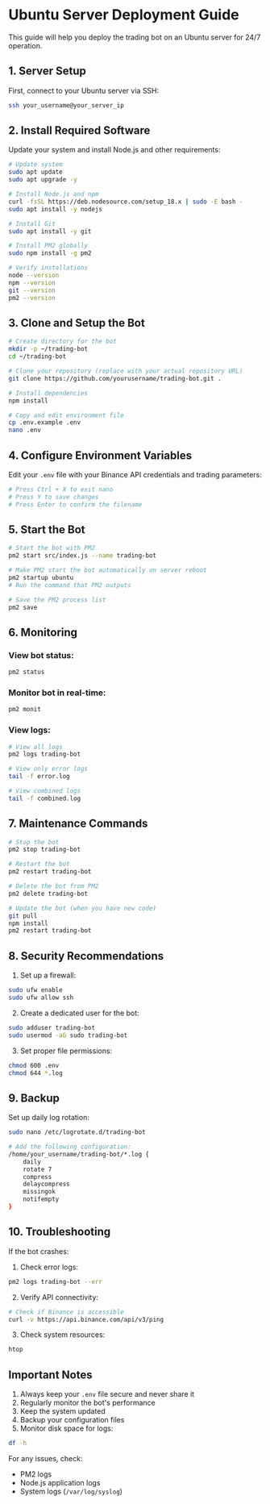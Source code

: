# Ubuntu Server Deployment Guide

This guide will help you deploy the trading bot on an Ubuntu server for 24/7 operation.

## 1. Server Setup

First, connect to your Ubuntu server via SSH:
```bash
ssh your_username@your_server_ip
```

## 2. Install Required Software

Update your system and install Node.js and other requirements:
```bash
# Update system
sudo apt update
sudo apt upgrade -y

# Install Node.js and npm
curl -fsSL https://deb.nodesource.com/setup_18.x | sudo -E bash -
sudo apt install -y nodejs

# Install Git
sudo apt install -y git

# Install PM2 globally
sudo npm install -g pm2

# Verify installations
node --version
npm --version
git --version
pm2 --version
```

## 3. Clone and Setup the Bot

```bash
# Create directory for the bot
mkdir -p ~/trading-bot
cd ~/trading-bot

# Clone your repository (replace with your actual repository URL)
git clone https://github.com/yourusername/trading-bot.git .

# Install dependencies
npm install

# Copy and edit environment file
cp .env.example .env
nano .env
```

## 4. Configure Environment Variables

Edit your `.env` file with your Binance API credentials and trading parameters:
```bash
# Press Ctrl + X to exit nano
# Press Y to save changes
# Press Enter to confirm the filename
```

## 5. Start the Bot

```bash
# Start the bot with PM2
pm2 start src/index.js --name trading-bot

# Make PM2 start the bot automatically on server reboot
pm2 startup ubuntu
# Run the command that PM2 outputs

# Save the PM2 process list
pm2 save
```

## 6. Monitoring

### View bot status:
```bash
pm2 status
```

### Monitor bot in real-time:
```bash
pm2 monit
```

### View logs:
```bash
# View all logs
pm2 logs trading-bot

# View only error logs
tail -f error.log

# View combined logs
tail -f combined.log
```

## 7. Maintenance Commands

```bash
# Stop the bot
pm2 stop trading-bot

# Restart the bot
pm2 restart trading-bot

# Delete the bot from PM2
pm2 delete trading-bot

# Update the bot (when you have new code)
git pull
npm install
pm2 restart trading-bot
```

## 8. Security Recommendations

1. Set up a firewall:
```bash
sudo ufw enable
sudo ufw allow ssh
```

2. Create a dedicated user for the bot:
```bash
sudo adduser trading-bot
sudo usermod -aG sudo trading-bot
```

3. Set proper file permissions:
```bash
chmod 600 .env
chmod 644 *.log
```

## 9. Backup

Set up daily log rotation:
```bash
sudo nano /etc/logrotate.d/trading-bot

# Add the following configuration:
/home/your_username/trading-bot/*.log {
    daily
    rotate 7
    compress
    delaycompress
    missingok
    notifempty
}
```

## 10. Troubleshooting

If the bot crashes:
1. Check error logs:
```bash
pm2 logs trading-bot --err
```

2. Verify API connectivity:
```bash
# Check if Binance is accessible
curl -v https://api.binance.com/api/v3/ping
```

3. Check system resources:
```bash
htop
```

## Important Notes

1. Always keep your `.env` file secure and never share it
2. Regularly monitor the bot's performance
3. Keep the system updated
4. Backup your configuration files
5. Monitor disk space for logs:
```bash
df -h
```

For any issues, check:
- PM2 logs
- Node.js application logs
- System logs (`/var/log/syslog`) 
